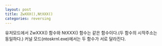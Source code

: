 ```yaml
---
layout: post
title: ZwXXX(),NtXXX()
categories: reversing
---
```

유저모드에서 ZwXXX() 함수와 NtXXX() 함수는 같은 함수이다.(두 함수의 시작주소는 동일하다.)
커널 모드(ntoskrnl.exe)에서는 두 함수가 서로 달라진다.